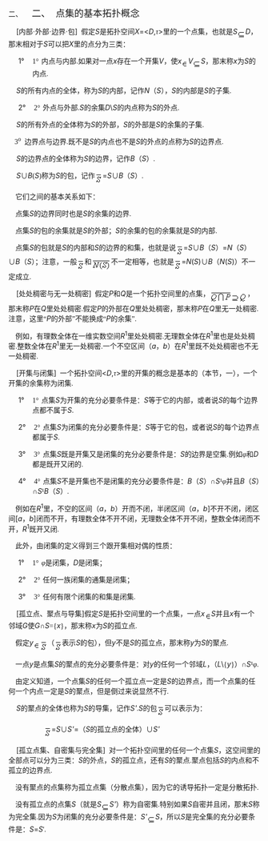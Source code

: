<div class=Section1>
<p class=MsoNormal style='margin-left:36.0pt;text-indent:-36.0pt'><span
lang=EN-US>二、<span style='font:7.0pt "Times New Roman"'>&nbsp;&nbsp;&nbsp;&nbsp;&nbsp;&nbsp;&nbsp;
</span></span><span lang=ZH-CN style='font-size:14.0pt;font-family:宋体_GB2312'>二、</span><span
lang=EN-US style='font-size:7.0pt'>&nbsp;&nbsp;&nbsp; </span><span lang=ZH-CN
style='font-size:14.0pt;font-family:宋体_GB2312'>点集的基本拓扑概念</span></p>
<p class=MsoNormal><span lang=EN-US>&nbsp;&nbsp;&nbsp; [</span><span
lang=ZH-CN style='font-family:宋体_GB2312'>内部</span><span lang=EN-US
style='font-family:Tahoma'>·</span><span lang=ZH-CN style='font-family:宋体_GB2312'>外部</span><span
lang=EN-US style='font-family:Tahoma'>·</span><span lang=ZH-CN
style='font-family:宋体_GB2312'>边界</span><span lang=EN-US style='font-family:
Tahoma'>·</span><span lang=ZH-CN style='font-family:宋体_GB2312'>包</span><span
lang=EN-US>] </span><span lang=EN-US style='font-family:宋体_GB2312'>&nbsp;</span><span
lang=ZH-CN style='font-family:宋体_GB2312'>假定</span><i><span lang=EN-US>S</span></i><span
lang=ZH-CN style='font-family:宋体_GB2312'>是拓扑空间</span><i><span lang=EN-US>X</span></i><span
lang=EN-US>=&lt;<i>D</i>,</span><i><span lang=ZH-CN style='font-family:宋体_GB2312'>τ</span></i><span
lang=EN-US>&gt;</span><span lang=ZH-CN style='font-family:宋体_GB2312'>里的一个点集，也就是</span><i><span
lang=EN-US>S</span></i><i><sub><span lang=EN-US style='font-family:宋体_GB2312'><img
width=16 height=16 src="res/17e9d95da129bdd93c34fb6cc6aaaa52_5974_files/image002.gif"
u1:shapes="_x0000_i1025" align=absmiddle></span></sub><span lang=EN-US>D</span></i><span
lang=ZH-CN style='font-family:宋体_GB2312'>，那末相对于</span><i><span lang=EN-US>S</span></i><span
lang=ZH-CN style='font-family:宋体_GB2312'>可以把</span><i><span lang=EN-US>X</span></i><span
lang=ZH-CN style='font-family:宋体_GB2312'>里的点分为三类： </span></p>
<p class=MsoNormal style='margin-left:36.0pt;text-indent:-21.25pt'><span
lang=EN-US>1°<span style='font:7.0pt "Times New Roman"'>&nbsp;&nbsp;&nbsp;&nbsp;&nbsp;&nbsp;
</span></span><span lang=EN-US style='font-family:宋体_GB2312'>1</span><span
lang=ZH-CN style='font-family:宋体_GB2312'>°</span><span lang=EN-US
style='font-size:7.0pt'>&nbsp; </span><span lang=ZH-CN style='font-family:宋体_GB2312'>内点与内部</span><span
lang=EN-US style='font-family:宋体_GB2312'>.</span><span lang=ZH-CN
style='font-family:宋体_GB2312'>如果对一点</span><i><span lang=EN-US>x</span></i><span
lang=ZH-CN style='font-family:宋体_GB2312'>存在一个开集</span><i><span lang=EN-US>V</span></i><span
lang=ZH-CN style='font-family:宋体_GB2312'>，使</span><i><span lang=EN-US>x</span></i><i><sub><span
lang=EN-US style='font-family:宋体_GB2312'><img width=13 height=13
src="res/17e9d95da129bdd93c34fb6cc6aaaa52_5974_files/image004.gif" u1:shapes="_x0000_i1026"
align=absmiddle></span></sub><span lang=EN-US>V</span></i><i><sub><span
lang=EN-US style='font-family:宋体_GB2312'><img width=16 height=16
src="res/17e9d95da129bdd93c34fb6cc6aaaa52_5974_files/image006.gif" u1:shapes="_x0000_i1027"
align=absmiddle></span></sub><span lang=EN-US>S</span></i><span lang=ZH-CN
style='font-family:宋体_GB2312'>，那末称</span><i><span lang=EN-US>x</span></i><span
lang=ZH-CN style='font-family:宋体_GB2312'>为</span><i><span lang=EN-US>S</span></i><span
lang=ZH-CN style='font-family:宋体_GB2312'>的内点</span><span lang=EN-US
style='font-family:宋体_GB2312'>.</span></p>
<p class=MsoNormal><i><span lang=EN-US>&nbsp;&nbsp;&nbsp; S</span></i><span
lang=ZH-CN style='font-family:宋体_GB2312'>的所有内点的全体，称为</span><i><span lang=EN-US>S</span></i><span
lang=ZH-CN style='font-family:宋体_GB2312'>的内部，记作</span><i><span lang=EN-US>N</span></i><span
lang=ZH-CN style='font-family:宋体_GB2312'>（</span><i><span lang=EN-US>S</span></i><span
lang=ZH-CN style='font-family:宋体_GB2312'>），</span><i><span lang=EN-US>S</span></i><span
lang=ZH-CN style='font-family:宋体_GB2312'>的内部是</span><i><span lang=EN-US>S</span></i><span
lang=ZH-CN style='font-family:宋体_GB2312'>的子集</span><span lang=EN-US
style='font-family:宋体_GB2312'>.</span></p>
<p class=MsoNormal style='margin-left:36.0pt;text-indent:-21.25pt'><span
lang=EN-US>2°<span style='font:7.0pt "Times New Roman"'>&nbsp;&nbsp;&nbsp;&nbsp;&nbsp;&nbsp;
</span></span><span lang=EN-US style='font-family:宋体_GB2312'>2</span><span
lang=ZH-CN style='font-family:宋体_GB2312'>°</span><span lang=EN-US
style='font-size:7.0pt'>&nbsp; </span><span lang=ZH-CN style='font-family:宋体_GB2312'>外点与外部</span><span
lang=EN-US style='font-family:宋体_GB2312'>.</span><i><span lang=EN-US>S</span></i><span
lang=ZH-CN style='font-family:宋体_GB2312'>的余集</span><i><span lang=EN-US>D</span></i><span
lang=EN-US>\<i>S</i></span><span lang=ZH-CN style='font-family:宋体_GB2312'>的内点称为</span><i><span
lang=EN-US>S</span></i><span lang=ZH-CN style='font-family:宋体_GB2312'>的外点</span><span
lang=EN-US style='font-family:宋体_GB2312'>.</span></p>
<p class=MsoNormal><i><span lang=EN-US>&nbsp;&nbsp;&nbsp; S</span></i><span
lang=ZH-CN style='font-family:宋体_GB2312'>的所有外点的全体称为</span><i><span lang=EN-US>S</span></i><span
lang=ZH-CN style='font-family:宋体_GB2312'>的外部，</span><i><span lang=EN-US>S</span></i><span
lang=ZH-CN style='font-family:宋体_GB2312'>的外部是</span><i><span lang=EN-US>S</span></i><span
lang=ZH-CN style='font-family:宋体_GB2312'>的余集的子集</span><span lang=EN-US
style='font-family:宋体_GB2312'>.</span></p>
<p class=MsoNormal><span lang=EN-US style='font-family:宋体_GB2312'>&nbsp;&nbsp; </span><span
lang=EN-US style='font-size:5.5pt;font-family:宋体_GB2312'>&nbsp;</span><span
lang=EN-US style='font-family:宋体_GB2312'>3<sup>o</sup>&nbsp; </span><span
lang=ZH-CN style='font-family:宋体_GB2312'>边界点与边界</span><span lang=EN-US
style='font-family:宋体_GB2312'>.</span><span lang=ZH-CN style='font-family:宋体_GB2312'>既不是</span><i><span
lang=EN-US>S</span></i><span lang=ZH-CN style='font-family:宋体_GB2312'>的内点也不是</span><i><span
lang=EN-US>S</span></i><span lang=ZH-CN style='font-family:宋体_GB2312'>的外点的点称为</span><i><span
lang=EN-US>S</span></i><span lang=ZH-CN style='font-family:宋体_GB2312'>的边界点</span><span
lang=EN-US style='font-family:宋体_GB2312'>.</span></p>
<p class=MsoNormal><i><span lang=EN-US>&nbsp;&nbsp;&nbsp; S</span></i><span
lang=ZH-CN style='font-family:宋体_GB2312'>的边界点的全体称为</span><i><span lang=EN-US>S</span></i><span
lang=ZH-CN style='font-family:宋体_GB2312'>的边界，记作</span><i><span lang=EN-US>B</span></i><span
lang=ZH-CN style='font-family:宋体_GB2312'>（</span><i><span lang=EN-US>S</span></i><span
lang=ZH-CN style='font-family:宋体_GB2312'>）</span><span lang=EN-US
style='font-family:宋体_GB2312'>.</span></p>
<p class=MsoNormal><i><span lang=EN-US>&nbsp;&nbsp;&nbsp; S</span></i><span
lang=ZH-CN style='font-family:宋体_GB2312'>∪</span><i><span lang=EN-US>B</span></i><span
lang=EN-US style='font-family:宋体_GB2312'>(</span><i><span lang=EN-US>S</span></i><span
lang=EN-US style='font-family:宋体_GB2312'>)</span><span lang=ZH-CN
style='font-family:宋体_GB2312'>称为</span><i><span lang=EN-US>S</span></i><span
lang=ZH-CN style='font-family:宋体_GB2312'>的包，记作</span><i><sub><span lang=EN-US><img
width=15 height=23 src="res/17e9d95da129bdd93c34fb6cc6aaaa52_5974_files/image008.gif"
u1:shapes="_x0000_i1028" align=absmiddle></span></sub></i><span lang=EN-US>=<i>S</i></span><span
lang=ZH-CN style='font-family:宋体_GB2312'>∪</span><i><span lang=EN-US>B</span></i><span
lang=ZH-CN style='font-family:宋体_GB2312'>（</span><i><span lang=EN-US>S</span></i><span
lang=ZH-CN style='font-family:宋体_GB2312'>）</span><span lang=EN-US
style='font-family:宋体_GB2312'>.</span></p>
<p class=MsoNormal><span lang=EN-US style='font-family:宋体_GB2312'>&nbsp;&nbsp;&nbsp;
</span><span lang=ZH-CN style='font-family:宋体_GB2312'>它们之间的基本关系如下：</span></p>
<p class=MsoNormal><span lang=EN-US style='font-family:宋体_GB2312'>&nbsp;&nbsp;&nbsp;
</span><span lang=ZH-CN style='font-family:宋体_GB2312'>点集</span><i><span
lang=EN-US>S</span></i><span lang=ZH-CN style='font-family:宋体_GB2312'>的边界同时也是</span><i><span
lang=EN-US>S</span></i><span lang=ZH-CN style='font-family:宋体_GB2312'>的余集的边界</span><span
lang=EN-US style='font-family:宋体_GB2312'>.</span></p>
<p class=MsoNormal><span lang=EN-US style='font-family:宋体_GB2312'>&nbsp;&nbsp;&nbsp;
</span><span lang=ZH-CN style='font-family:宋体_GB2312'>点集</span><i><span
lang=EN-US>S</span></i><span lang=ZH-CN style='font-family:宋体_GB2312'>的包的余集就是</span><i><span
lang=EN-US>S</span></i><span lang=ZH-CN style='font-family:宋体_GB2312'>的外部；</span><i><span
lang=EN-US>S</span></i><span lang=ZH-CN style='font-family:宋体_GB2312'>的余集的包的余集就是</span><i><span
lang=EN-US>S</span></i><span lang=ZH-CN style='font-family:宋体_GB2312'>的内部</span><span
lang=EN-US style='font-family:宋体_GB2312'>.</span></p>
<p class=MsoNormal><span lang=EN-US style='font-family:宋体_GB2312'>&nbsp;&nbsp;&nbsp;
</span><span lang=ZH-CN style='font-family:宋体_GB2312'>点集</span><i><span
lang=EN-US>S</span></i><span lang=ZH-CN style='font-family:宋体_GB2312'>的包就是</span><i><span
lang=EN-US>S</span></i><span lang=ZH-CN style='font-family:宋体_GB2312'>的内部和</span><i><span
lang=EN-US>S</span></i><span lang=ZH-CN style='font-family:宋体_GB2312'>的边界的和集，也就是说</span><i><sub><span
lang=EN-US><img width=15 height=23
src="res/17e9d95da129bdd93c34fb6cc6aaaa52_5974_files/image010.gif" u1:shapes="_x0000_i1037"
align=absmiddle></span></sub></i><span lang=EN-US>=<i>S</i></span><span
lang=ZH-CN style='font-family:宋体_GB2312'>∪</span><i><span lang=EN-US>B</span></i><span
lang=ZH-CN style='font-family:宋体_GB2312'>（</span><i><span lang=EN-US>S</span></i><span
lang=ZH-CN style='font-family:宋体_GB2312'>）</span><span lang=EN-US>=<i>N</i></span><span
lang=ZH-CN style='font-family:宋体_GB2312'>（</span><i><span lang=EN-US>S</span></i><span
lang=ZH-CN style='font-family:宋体_GB2312'>）∪</span><i><span lang=EN-US>B</span></i><span
lang=ZH-CN style='font-family:宋体_GB2312'>（</span><i><span lang=EN-US>S</span></i><span
lang=ZH-CN style='font-family:宋体_GB2312'>）；注意，一般</span><i><sub><span
lang=EN-US><img width=15 height=23
src="res/17e9d95da129bdd93c34fb6cc6aaaa52_5974_files/image011.gif" u1:shapes="_x0000_i1038"
align=absmiddle></span></sub></i><span lang=ZH-CN style='font-family:宋体_GB2312'>和</span><sub><span
lang=EN-US style='font-family:宋体_GB2312'><img width=39 height=25
src="res/17e9d95da129bdd93c34fb6cc6aaaa52_5974_files/image013.gif" u1:shapes="_x0000_i1039"
align=absmiddle></span></sub><span lang=ZH-CN style='font-family:宋体_GB2312'>不一定相等，也就是</span><i><sub><span
lang=EN-US><img width=15 height=23
src="res/17e9d95da129bdd93c34fb6cc6aaaa52_5974_files/image014.gif" u1:shapes="_x0000_i1040"
align=absmiddle></span></sub></i><span lang=EN-US>=<i>N</i>(<i>S</i>)</span><span
lang=ZH-CN style='font-family:宋体_GB2312'>∪</span><i><span lang=EN-US>B</span></i><span
lang=ZH-CN style='font-family:宋体_GB2312'>（</span><i><span lang=EN-US>N</span></i><span
lang=EN-US>(<i>S</i>)</span><span lang=ZH-CN style='font-family:宋体_GB2312'>）不一定成立</span><span
lang=EN-US style='font-family:宋体_GB2312'>.</span></p>
<p class=MsoNormal><span lang=EN-US>&nbsp;&nbsp;&nbsp; [</span><span
lang=ZH-CN style='font-family:宋体_GB2312'>处处稠密与无一处稠密</span><span lang=EN-US>]</span><span
lang=EN-US style='font-family:宋体_GB2312'>&nbsp; </span><span lang=ZH-CN
style='font-family:宋体_GB2312'>假定</span><i><span lang=EN-US>P</span></i><span
lang=ZH-CN style='font-family:宋体_GB2312'>和</span><i><span lang=EN-US>Q</span></i><span
lang=ZH-CN style='font-family:宋体_GB2312'>是一个拓扑空间里的点集，</span><sub><span
lang=EN-US style='font-family:宋体_GB2312'><img width=75 height=25
src="res/17e9d95da129bdd93c34fb6cc6aaaa52_5974_files/image016.gif" u1:shapes="_x0000_i1041"
align=absmiddle></span></sub><span lang=ZH-CN style='font-family:宋体_GB2312'>，那末称</span><i><span
lang=EN-US>P</span></i><span lang=ZH-CN style='font-family:宋体_GB2312'>在</span><i><span
lang=EN-US>Q</span></i><span lang=ZH-CN style='font-family:宋体_GB2312'>里处处稠密</span><span
lang=EN-US style='font-family:宋体_GB2312'>.</span><span lang=ZH-CN
style='font-family:宋体_GB2312'>假定</span><i><span lang=EN-US>P</span></i><span
lang=ZH-CN style='font-family:宋体_GB2312'>的外部在</span><i><span lang=EN-US>Q</span></i><span
lang=ZH-CN style='font-family:宋体_GB2312'>里处处稠密，那末称</span><i><span lang=EN-US>P</span></i><span
lang=ZH-CN style='font-family:宋体_GB2312'>在</span><i><span lang=EN-US>Q</span></i><span
lang=ZH-CN style='font-family:宋体_GB2312'>里无一处稠密</span><span lang=EN-US
style='font-family:宋体_GB2312'>.</span><span lang=ZH-CN style='font-family:宋体_GB2312'>注意，这里“</span><i><span
lang=EN-US>P</span></i><span lang=ZH-CN style='font-family:宋体_GB2312'>的外部”不能换成“</span><i><span
lang=EN-US>P</span></i><span lang=ZH-CN style='font-family:宋体_GB2312'>的余集”</span><span
lang=EN-US style='font-family:宋体_GB2312'>.</span></p>
<p class=MsoNormal><span lang=EN-US style='font-family:宋体_GB2312'>&nbsp;&nbsp;&nbsp;
</span><span lang=ZH-CN style='font-family:宋体_GB2312'>例如，有理数全体在一维实数空间</span><i><span
lang=EN-US>R</span></i><sup><span lang=EN-US>1</span></sup><span lang=ZH-CN
style='font-family:宋体_GB2312'>里处处稠密</span><span lang=EN-US style='font-family:
宋体_GB2312'>.</span><span lang=ZH-CN style='font-family:宋体_GB2312'>无理数全体在</span><i><span
lang=EN-US>R</span></i><sup><span lang=EN-US>1</span></sup><span lang=ZH-CN
style='font-family:宋体_GB2312'>里也是处处稠密</span><span lang=EN-US style='font-family:
宋体_GB2312'>.</span><span lang=ZH-CN style='font-family:宋体_GB2312'>整数全体在</span><i><span
lang=EN-US>R</span></i><sup><span lang=EN-US>1</span></sup><span lang=ZH-CN
style='font-family:宋体_GB2312'>里无一处稠密</span><span lang=EN-US style='font-family:
宋体_GB2312'>.</span><span lang=ZH-CN style='font-family:宋体_GB2312'>一个不空区间（</span><i><span
lang=EN-US>a</span></i><span lang=ZH-CN style='font-family:宋体_GB2312'>，</span><i><span
lang=EN-US>b</span></i><span lang=ZH-CN style='font-family:宋体_GB2312'>）在</span><i><span
lang=EN-US>R</span></i><sup><span lang=EN-US>1</span></sup><span lang=ZH-CN
style='font-family:宋体_GB2312'>里既不处处稠密也不无一处稠密</span><span lang=EN-US
style='font-family:宋体_GB2312'>.</span></p>
<p class=MsoNormal><span lang=EN-US>&nbsp;&nbsp;&nbsp; [</span><span
lang=ZH-CN style='font-family:宋体_GB2312'>开集与闭集</span><span lang=EN-US>]</span><span
lang=EN-US style='font-family:宋体_GB2312'>&nbsp; </span><span lang=ZH-CN
style='font-family:宋体_GB2312'>一个拓扑空间</span><span lang=EN-US>&lt;<i>D</i>,</span><i><span
lang=ZH-CN style='font-family:宋体_GB2312'>τ</span></i><span lang=EN-US>&gt;</span><span
lang=ZH-CN style='font-family:宋体_GB2312'>里的开集的概念是基本的（本节，一），一个开集的余集称为闭集</span><span
lang=EN-US style='font-family:宋体_GB2312'>.</span></p>
<p class=MsoNormal style='margin-left:36.0pt;text-indent:-21.25pt'><span
lang=EN-US>1°<span style='font:7.0pt "Times New Roman"'>&nbsp;&nbsp;&nbsp;&nbsp;&nbsp;&nbsp;
</span></span><span lang=EN-US style='font-family:宋体_GB2312'>1</span><span
lang=ZH-CN style='font-family:宋体_GB2312'>°</span><span lang=EN-US
style='font-size:7.0pt'>&nbsp; </span><span lang=ZH-CN style='font-family:宋体_GB2312'>点集</span><i><span
lang=EN-US>S</span></i><span lang=ZH-CN style='font-family:宋体_GB2312'>为开集的充分必要条件是：</span><i><span
lang=EN-US>S</span></i><span lang=ZH-CN style='font-family:宋体_GB2312'>等于它的内部，或者说</span><i><span
lang=EN-US>S</span></i><span lang=ZH-CN style='font-family:宋体_GB2312'>的每个边界点都不属于</span><i><span
lang=EN-US>S</span></i><span lang=EN-US style='font-family:宋体_GB2312'>.</span></p>
<p class=MsoNormal style='margin-left:36.0pt;text-indent:-21.25pt'><span
lang=EN-US>2°<span style='font:7.0pt "Times New Roman"'>&nbsp;&nbsp;&nbsp;&nbsp;&nbsp;&nbsp;
</span></span><span lang=EN-US style='font-family:宋体_GB2312'>2</span><span
lang=ZH-CN style='font-family:宋体_GB2312'>°</span><span lang=EN-US
style='font-size:7.0pt'>&nbsp; </span><span lang=ZH-CN style='font-family:宋体_GB2312'>点集</span><i><span
lang=EN-US>S</span></i><span lang=ZH-CN style='font-family:宋体_GB2312'>为闭集的充分必要条件是：</span><i><span
lang=EN-US>S</span></i><span lang=ZH-CN style='font-family:宋体_GB2312'>等于它的包，或者说</span><i><span
lang=EN-US>S</span></i><span lang=ZH-CN style='font-family:宋体_GB2312'>的每个边界点都属于</span><i><span
lang=EN-US>S</span></i><span lang=EN-US style='font-family:宋体_GB2312'>.</span></p>
<p class=MsoNormal style='margin-left:36.0pt;text-indent:-21.25pt'><span
lang=EN-US>3°<span style='font:7.0pt "Times New Roman"'>&nbsp;&nbsp;&nbsp;&nbsp;&nbsp;&nbsp;
</span></span><span lang=EN-US style='font-family:宋体_GB2312'>3</span><span
lang=ZH-CN style='font-family:宋体_GB2312'>°</span><span lang=EN-US
style='font-size:7.0pt'>&nbsp; </span><span lang=ZH-CN style='font-family:宋体_GB2312'>点集</span><i><span
lang=EN-US>S</span></i><span lang=ZH-CN style='font-family:宋体_GB2312'>既</span><span
lang=ZH-CN style='font-family:宋体_GB2312'>是开集又是闭集的充分必要条件是：</span><i><span
lang=EN-US>S</span></i><span lang=ZH-CN style='font-family:宋体_GB2312'>的边界是空集</span><span
lang=EN-US style='font-family:宋体_GB2312'>.</span><span lang=ZH-CN
style='font-family:宋体_GB2312'>例如<i>φ</i>和</span><i><span lang=EN-US>D</span></i><span
lang=ZH-CN style='font-family:宋体_GB2312'>都是既开又闭的</span><span lang=EN-US
style='font-family:宋体_GB2312'>.</span></p>
<p class=MsoNormal style='margin-left:36.0pt;text-indent:-21.25pt'><span
lang=EN-US>4°<span style='font:7.0pt "Times New Roman"'>&nbsp;&nbsp;&nbsp;&nbsp;&nbsp;&nbsp;
</span></span><span lang=EN-US style='font-family:宋体_GB2312'>4</span><span
lang=ZH-CN style='font-family:宋体_GB2312'>°</span><span lang=EN-US
style='font-size:7.0pt'>&nbsp; </span><span lang=ZH-CN style='font-family:宋体_GB2312'>点集</span><i><span
lang=EN-US>S</span></i><span lang=ZH-CN style='font-family:宋体_GB2312'>不是开集也不是闭集的充分必要条件是：</span><i><span
lang=EN-US>B</span></i><span lang=ZH-CN style='font-family:宋体_GB2312'>（</span><i><span
lang=EN-US>S</span></i><span lang=ZH-CN style='font-family:宋体_GB2312'>）∩</span><i><span
lang=EN-US>S</span></i><span lang=EN-US style='font-family:Symbol'>&sup1;</span><i><span
lang=ZH-CN style='font-family:宋体_GB2312'>φ</span></i><span lang=ZH-CN
style='font-family:宋体_GB2312'>并且</span><i><span lang=EN-US>B</span></i><span
lang=ZH-CN style='font-family:宋体_GB2312'>（</span><i><span lang=EN-US>S</span></i><span
lang=ZH-CN style='font-family:宋体_GB2312'>）∩</span><i><span lang=EN-US>S</span></i><span
lang=EN-US style='font-family:Symbol'>&sup1;</span><i><span lang=EN-US>B</span></i><span
lang=ZH-CN style='font-family:宋体_GB2312'>（</span><i><span lang=EN-US>S</span></i><span
lang=ZH-CN style='font-family:宋体_GB2312'>）</span><span lang=EN-US
style='font-family:宋体_GB2312'>.</span></p>
<p class=MsoNormal><span lang=EN-US style='font-family:宋体_GB2312'>&nbsp;&nbsp;&nbsp;
</span><span lang=ZH-CN style='font-family:宋体_GB2312'>例如在</span><i><span
lang=EN-US>R</span></i><sup><span lang=EN-US>1</span></sup><span lang=ZH-CN
style='font-family:宋体_GB2312'>里，不空的区间（</span><i><span lang=EN-US>a</span></i><span
lang=ZH-CN style='font-family:宋体_GB2312'>，</span><i><span lang=EN-US>b</span></i><span
lang=ZH-CN style='font-family:宋体_GB2312'>）开而不闭，半闭区间（</span><i><span lang=EN-US>a</span></i><span
lang=ZH-CN style='font-family:宋体_GB2312'>，</span><i><span lang=EN-US>b</span></i><span
lang=EN-US>]</span><span lang=ZH-CN style='font-family:宋体_GB2312'>不开不闭，闭区间</span><span
lang=EN-US>[<i>a</i></span><span lang=ZH-CN style='font-family:宋体_GB2312'>，</span><i><span
lang=EN-US>b</span></i><span lang=EN-US>]</span><span lang=ZH-CN
style='font-family:宋体_GB2312'>闭而不开，有理数全体不开不闭，无理数全体不开不闭，整数全体闭而不开，</span><i><span
lang=EN-US>R</span></i><sup><span lang=EN-US>1</span></sup><span lang=ZH-CN
style='font-family:宋体_GB2312'>既开又闭</span><span lang=EN-US style='font-family:
宋体_GB2312'>.</span></p>
<p class=MsoNormal><span lang=EN-US style='font-family:宋体_GB2312'>&nbsp;&nbsp;&nbsp;
</span><span lang=ZH-CN style='font-family:宋体_GB2312'>此外，由闭集的定义得到三个跟开集相对偶的性质：</span></p>
<p class=MsoNormal style='margin-left:36.0pt;text-indent:-21.25pt'><span
lang=EN-US>1°<span style='font:7.0pt "Times New Roman"'>&nbsp;&nbsp;&nbsp;&nbsp;&nbsp;&nbsp;
</span></span><span lang=EN-US style='font-family:宋体_GB2312'>1</span><span
lang=ZH-CN style='font-family:宋体_GB2312'>°</span><span lang=EN-US
style='font-size:7.0pt'>&nbsp; </span><i><span lang=ZH-CN style='font-family:
宋体_GB2312'>φ</span></i><span lang=ZH-CN style='font-family:宋体_GB2312'>是闭集，</span><i><span
lang=EN-US>D</span></i><span lang=ZH-CN style='font-family:宋体_GB2312'>是闭集；</span></p>
<p class=MsoNormal style='margin-left:36.0pt;text-indent:-21.25pt'><span
lang=EN-US>2°<span style='font:7.0pt "Times New Roman"'>&nbsp;&nbsp;&nbsp;&nbsp;&nbsp;&nbsp;
</span></span><span lang=EN-US style='font-family:宋体_GB2312'>2</span><span
lang=ZH-CN style='font-family:宋体_GB2312'>°</span><span lang=EN-US
style='font-size:7.0pt'>&nbsp; </span><span lang=ZH-CN style='font-family:宋体_GB2312'>任何一族闭集的通集是闭集；</span></p>
<p class=MsoNormal style='margin-left:36.0pt;text-indent:-21.25pt'><span
lang=EN-US>3°<span style='font:7.0pt "Times New Roman"'>&nbsp;&nbsp;&nbsp;&nbsp;&nbsp;&nbsp;
</span></span><span lang=EN-US style='font-family:宋体_GB2312'>3</span><span
lang=ZH-CN style='font-family:宋体_GB2312'>°</span><span lang=EN-US
style='font-size:7.0pt'>&nbsp; </span><span lang=ZH-CN style='font-family:宋体_GB2312'>任何有限个闭集的和集是闭集</span><span
lang=EN-US style='font-family:宋体_GB2312'>.</span></p>
<p class=MsoNormal><span lang=EN-US>&nbsp;&nbsp;&nbsp; [</span><span
lang=ZH-CN style='font-family:宋体_GB2312'>孤立点、聚点与导集</span><span lang=EN-US>]</span><span
lang=ZH-CN style='font-family:宋体_GB2312'>假定</span><i><span lang=EN-US>S</span></i><span
lang=ZH-CN style='font-family:宋体_GB2312'>是拓扑空间里的一个点集，一点</span><i><span
lang=EN-US>x</span></i><i><sub><span lang=EN-US style='font-family:宋体_GB2312'><img
width=13 height=14 src="res/17e9d95da129bdd93c34fb6cc6aaaa52_5974_files/image017.gif"
u1:shapes="_x0000_i1042" align=absmiddle></span></sub><span lang=EN-US>S</span></i><span
lang=ZH-CN style='font-family:宋体_GB2312'>并且</span><i><span lang=EN-US>x</span></i><span
lang=ZH-CN style='font-family:宋体_GB2312'>有一个邻域</span><i><span lang=EN-US>G</span></i><span
lang=ZH-CN style='font-family:宋体_GB2312'>使</span><i><span lang=EN-US>G</span></i><span
lang=ZH-CN style='font-family:宋体_GB2312'>∩</span><i><span lang=EN-US>S</span></i><span
lang=EN-US style='font-family:宋体_GB2312'>={</span><i><span lang=EN-US>x</span></i><span
lang=EN-US style='font-family:宋体_GB2312'>}</span><span lang=ZH-CN
style='font-family:宋体_GB2312'>，那末称</span><i><span lang=EN-US>x</span></i><span
lang=ZH-CN style='font-family:宋体_GB2312'>为</span><i><span lang=EN-US>S</span></i><span
lang=ZH-CN style='font-family:宋体_GB2312'>的孤立点</span><span lang=EN-US
style='font-family:宋体_GB2312'>.</span></p>
<p class=MsoNormal><span lang=EN-US style='font-family:宋体_GB2312'>&nbsp;&nbsp;&nbsp;
</span><span lang=ZH-CN style='font-family:宋体_GB2312'>假定</span><i><span
lang=EN-US>y</span></i><i><sub><span lang=EN-US style='font-family:宋体_GB2312'><img
width=13 height=13 src="res/17e9d95da129bdd93c34fb6cc6aaaa52_5974_files/image018.gif"
u1:shapes="_x0000_i1043" align=absmiddle></span><span lang=EN-US><img width=15
height=23 src="res/17e9d95da129bdd93c34fb6cc6aaaa52_5974_files/image020.gif"
u1:shapes="_x0000_i1044" align=absmiddle></span></sub></i><span lang=ZH-CN
style='font-family:宋体_GB2312'>（</span><i><sub><span lang=EN-US><img width=15
height=23 src="res/17e9d95da129bdd93c34fb6cc6aaaa52_5974_files/image022.gif"
u1:shapes="_x0000_i1045" align=absmiddle></span></sub></i><span lang=ZH-CN
style='font-family:宋体_GB2312'>表示</span><i><span lang=EN-US>S</span></i><span
lang=ZH-CN style='font-family:宋体_GB2312'>的包），但</span><i><span lang=EN-US>y</span></i><span
lang=ZH-CN style='font-family:宋体_GB2312'>不是</span><i><span lang=EN-US>S</span></i><span
lang=ZH-CN style='font-family:宋体_GB2312'>的孤立点，那末称</span><i><span lang=EN-US>y</span></i><span
lang=ZH-CN style='font-family:宋体_GB2312'>为</span><i><span lang=EN-US>S</span></i><span
lang=ZH-CN style='font-family:宋体_GB2312'>的聚点</span><span lang=EN-US
style='font-family:宋体_GB2312'>.</span></p>
<p class=MsoNormal><span lang=EN-US style='font-family:宋体_GB2312'>&nbsp;&nbsp;&nbsp;
</span><span lang=ZH-CN style='font-family:宋体_GB2312'>一点</span><i><span
lang=EN-US>y</span></i><span lang=ZH-CN style='font-family:宋体_GB2312'>是点集</span><i><span
lang=EN-US>S</span></i><span lang=ZH-CN style='font-family:宋体_GB2312'>的聚点的充分必要条件是：对</span><i><span
lang=EN-US>y</span></i><span lang=ZH-CN style='font-family:宋体_GB2312'>的任何一个邻域</span><i><span
lang=EN-US>L</span></i><span lang=ZH-CN style='font-family:宋体_GB2312'>，（</span><i><span
lang=EN-US>L</span></i><span lang=EN-US>\</span><span lang=EN-US
style='font-family:宋体_GB2312'>{</span><i><span lang=EN-US>y</span></i><span
lang=EN-US style='font-family:宋体_GB2312'>}</span><span lang=ZH-CN
style='font-family:宋体_GB2312'>）∩</span><i><span lang=EN-US>S</span></i><span
lang=EN-US style='font-family:Symbol'>&sup1;</span><i><span lang=ZH-CN
style='font-family:宋体_GB2312'>φ</span></i><span lang=EN-US style='font-family:
宋体_GB2312'>.</span></p>
<p class=MsoNormal><span lang=EN-US style='font-family:宋体_GB2312'>&nbsp;&nbsp;&nbsp;
</span><span lang=ZH-CN style='font-family:宋体_GB2312'>由定义知道，一个点集</span><i><span
lang=EN-US>S</span></i><span lang=ZH-CN style='font-family:宋体_GB2312'>的任何一个孤立点一定是</span><i><span
lang=EN-US>S</span></i><span lang=ZH-CN style='font-family:宋体_GB2312'>的边界点，而一个点集的任何一个内点一定是</span><i><span
lang=EN-US>S</span></i><span lang=ZH-CN style='font-family:宋体_GB2312'>的聚点，但是倒过来说显然不行</span><span
lang=EN-US style='font-family:宋体_GB2312'>.</span></p>
<p class=MsoNormal><i><span lang=EN-US>&nbsp;&nbsp;&nbsp; S</span></i><span
lang=ZH-CN style='font-family:宋体_GB2312'>的聚点的全体也称为</span><i><span lang=EN-US>S</span></i><span
lang=ZH-CN style='font-family:宋体_GB2312'>的导集，记作</span><i><span lang=EN-US>S'</span></i><span
lang=EN-US style='font-family:宋体_GB2312'>.</span><i><span lang=EN-US>S</span></i><span
lang=ZH-CN style='font-family:宋体_GB2312'>的包</span><i><sub><span lang=EN-US><img
width=15 height=23 src="res/17e9d95da129bdd93c34fb6cc6aaaa52_5974_files/image023.gif"
u1:shapes="_x0000_i1046" align=absmiddle></span></sub></i><span lang=ZH-CN
style='font-family:宋体_GB2312'>可以表示为：</span></p>
<p class=MsoNormal><i><span lang=EN-US>&nbsp;&nbsp;&nbsp;&nbsp;&nbsp;&nbsp;&nbsp;&nbsp;&nbsp;&nbsp;&nbsp;&nbsp;&nbsp;&nbsp;&nbsp;&nbsp;&nbsp;
<sub><img width=15 height=23
src="res/17e9d95da129bdd93c34fb6cc6aaaa52_5974_files/image024.gif" u1:shapes="_x0000_i1047"
align=absmiddle></sub></span></i><span lang=EN-US>=<i>S</i></span><span
lang=ZH-CN style='font-family:宋体_GB2312'>∪</span><i><span lang=EN-US>S'</span></i><span
lang=EN-US>=</span><span lang=ZH-CN style='font-family:宋体_GB2312'>（</span><i><span
lang=EN-US>S</span></i><span lang=ZH-CN style='font-family:宋体_GB2312'>的孤立点的全体）∪</span><i><span
lang=EN-US>S'</span></i></p>
<p class=MsoNormal><span lang=EN-US>&nbsp;&nbsp;&nbsp; [</span><span
lang=ZH-CN style='font-family:宋体_GB2312'>孤立点集、自密集与完全集</span><span lang=EN-US>]</span><span
lang=EN-US style='font-family:宋体_GB2312'>&nbsp; </span><span lang=ZH-CN
style='font-family:宋体_GB2312'>对一个拓扑空间里的任何一个点集</span><i><span lang=EN-US>S</span></i><span
lang=ZH-CN style='font-family:宋体_GB2312'>，这空间里的全部点可以分为三类：</span><i><span
lang=EN-US>S</span></i><span lang=ZH-CN style='font-family:宋体_GB2312'>的外点，</span><i><span
lang=EN-US>S</span></i><span lang=ZH-CN style='font-family:宋体_GB2312'>的孤立点，还有</span><i><span
lang=EN-US>S</span></i><span lang=ZH-CN style='font-family:宋体_GB2312'>的聚点</span><span
lang=EN-US style='font-family:宋体_GB2312'>.</span><span lang=ZH-CN
style='font-family:宋体_GB2312'>聚点包括</span><i><span lang=EN-US>S</span></i><span
lang=ZH-CN style='font-family:宋体_GB2312'>的内点和不孤立的边界点</span><span lang=EN-US
style='font-family:宋体_GB2312'>.</span></p>
<p class=MsoNormal><span lang=EN-US style='font-family:宋体_GB2312'>&nbsp;&nbsp;&nbsp;
</span><span lang=ZH-CN style='font-family:宋体_GB2312'>没有聚点的点集称为孤立点集（分散点集），因为它的诱导拓扑一定是分散拓扑</span><span
lang=EN-US style='font-family:宋体_GB2312'>.</span></p>
<p class=MsoNormal><span lang=EN-US style='font-family:宋体_GB2312'>&nbsp;&nbsp;&nbsp;
</span><span lang=ZH-CN style='font-family:宋体_GB2312'>没有孤立点的点集</span><i><span
lang=EN-US>S</span></i><span lang=ZH-CN style='font-family:宋体_GB2312'>（就是</span><i><span
lang=EN-US>S</span></i><i><sub><span lang=EN-US style='font-family:宋体_GB2312'><img
width=16 height=16 src="res/17e9d95da129bdd93c34fb6cc6aaaa52_5974_files/image025.gif"
u1:shapes="_x0000_i1048" align=absmiddle></span></sub><span lang=EN-US>S'</span></i><span
lang=ZH-CN style='font-family:宋体_GB2312'>）称为自密集</span><span lang=EN-US
style='font-family:宋体_GB2312'>.</span><span lang=ZH-CN style='font-family:宋体_GB2312'>特别如果</span><i><span
lang=EN-US>S</span></i><span lang=ZH-CN style='font-family:宋体_GB2312'>自密并且闭，那末</span><i><span
lang=EN-US>S</span></i><span lang=ZH-CN style='font-family:宋体_GB2312'>称为完全集</span><span
lang=EN-US style='font-family:宋体_GB2312'>.</span><span lang=ZH-CN
style='font-family:宋体_GB2312'>因为</span><i><span lang=EN-US>S</span></i><span
lang=ZH-CN style='font-family:宋体_GB2312'>为闭集的充分必要条件是：</span><i><span
lang=EN-US>S'</span></i><i><sub><span lang=EN-US style='font-family:宋体_GB2312'><img
width=16 height=16 src="res/17e9d95da129bdd93c34fb6cc6aaaa52_5974_files/image026.gif"
u1:shapes="_x0000_i1049" align=absmiddle></span></sub><span lang=EN-US>S</span></i><span
lang=ZH-CN style='font-family:宋体_GB2312'>，所以</span><i><span lang=EN-US>S</span></i><span
lang=ZH-CN style='font-family:宋体_GB2312'>是完全集的充分必要条件是：</span><i><span
lang=EN-US>S</span></i><span lang=EN-US>=<i>S</i></span><span lang=EN-US
style='font-family:宋体_GB2312'>'.</span></p>
</div>